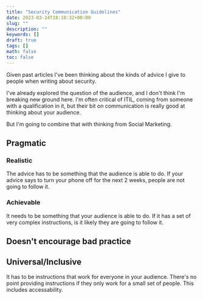 ```yaml
---
title: "Security Communication Guidelines"
date: 2023-03-24T18:10:32+00:00
slug: ""
description: ""
keywords: []
draft: true
tags: []
math: false
toc: false
---
```


Given past articles I've been thinking about the kinds of advice I give to people when writing about security.

I've already explored the question of the audience, and I don't think I'm breaking new ground here. I'm often critical of ITIL, coming from someone with a qualification in it, but their bit on communication is really good at thinking about your audience.

But I'm going to combine that with thinking from Social Marketing.

## Pragmatic

### Realistic

The advice has to be something that the audience is able to do. If your advice says to turn your phone off for the next 2 weeks, people are not going to follow it.

### Achievable

It needs to be something that your audience is able to do. If it has a set of very complex instructions, is it likely they are going to follow it.

## Doesn't encourage bad practice

## Universal/Inclusive

It has to be instructions that work for everyone in your audience. There's no point providing instructions if they only work for a small set of people. This includes accessability.
